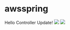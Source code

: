 # awsspring
Hello Controller Update!
<img src="https://img.shields.io/badge/spring-3cb371?style=flat-square&logo=spring&logoColor=green"/>
<img src="https://img.shields.io/badge/Firebase-FFCA28?style=flat-square&logo=firebase&logoColor=white"/>
